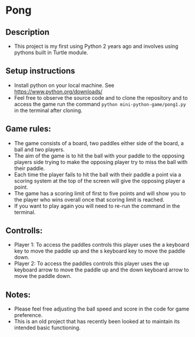 # Pong 

## Description
- This project is my first using Python 2 years ago and involves using pythons built in Turtle module. 

## Setup instructions
- Install python on your local machine. See https://www.python.org/downloads/ 
- Feel free to observe the source code and to clone the repository and to access the game run the command `python mini-python-game/pong1.py` in the terminal after cloning.

## Game rules:
- The game consists of a board, two paddles either side of the board, a ball and two players.
- The aim of the game is to hit the ball with your paddle to the opposing players side trying to make the opposing player try to miss the ball with their paddle.
- Each time the player fails to hit the ball with their paddle a point via a scoring system at the top of the screen will give the opposing player a point.
- The game has a scoring limit of first to five points and will show you to the player who wins overall once that scoring limit is reached.
- If you want to play again you will need to re-run the command in the terminal.

## Controlls: 
- Player 1: To access the paddles controls this player uses the a keyboard key to move the paddle up and the s keyboard key to move the paddle down.
- Player 2: To access the paddles controls this player uses the up keyboard arrow to move the paddle up and the down keyboard arrow to move the paddle down.

## Notes:
- Please feel free adjusting the ball speed and score in the code for game preference.
- This is an old project that has recently been looked at to maintain its intended basic functioning.
